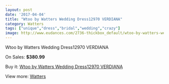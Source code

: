 ```yaml
---
layout: post
date: '2017-04-04'
title: "Wtoo by Watters Wedding Dress12970 VERDIANA"
category: Watters
tags: ["unique","dress","bridal","wedding","crazy"]
image: http://www.eudances.com/2736-thickbox_default/wtoo-by-watters-wedding-dress12970-verdiana.jpg
---
```

Wtoo by Watters Wedding Dress12970 VERDIANA

On Sales: **$380.99**
<a href="https://www.eudances.com/en/watters/926-wtoo-by-watters-wedding-dress12970-verdiana.html"><amp-img layout="responsive" width="600" height="600" src="//www.eudances.com/2736-thickbox_default/wtoo-by-watters-wedding-dress12970-verdiana.jpg" alt="Wtoo by Watters Wedding Dress12970 VERDIANA 0" /></a>
<a href="https://www.eudances.com/en/watters/926-wtoo-by-watters-wedding-dress12970-verdiana.html"><amp-img layout="responsive" width="600" height="600" src="//www.eudances.com/2737-thickbox_default/wtoo-by-watters-wedding-dress12970-verdiana.jpg" alt="Wtoo by Watters Wedding Dress12970 VERDIANA 1" /></a>

Buy it: [Wtoo by Watters Wedding Dress12970 VERDIANA](https://www.eudances.com/en/watters/926-wtoo-by-watters-wedding-dress12970-verdiana.html "Wtoo by Watters Wedding Dress12970 VERDIANA")

View more: [Watters](https://www.eudances.com/en/12-watters "Watters")